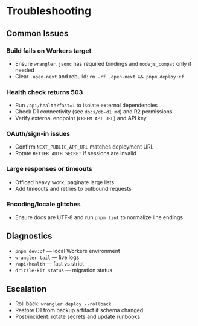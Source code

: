 # Troubleshooting

## Common Issues

### Build fails on Workers target
- Ensure `wrangler.jsonc` has required bindings and `nodejs_compat` only if needed
- Clear `.open-next` and rebuild: `rm -rf .open-next && pnpm deploy:cf`

### Health check returns 503
- Run `/api/health?fast=1` to isolate external dependencies
- Check D1 connectivity (see `docs/db-d1.md`) and R2 permissions
- Verify external endpoint (`CREEM_API_URL`) and API key

### OAuth/sign‑in issues
- Confirm `NEXT_PUBLIC_APP_URL` matches deployment URL
- Rotate `BETTER_AUTH_SECRET` if sessions are invalid

### Large responses or timeouts
- Offload heavy work; paginate large lists
- Add timeouts and retries to outbound requests

### Encoding/locale glitches
- Ensure docs are UTF‑8 and run `pnpm lint` to normalize line endings

## Diagnostics
- `pnpm dev:cf` — local Workers environment
- `wrangler tail` — live logs
- `/api/health` — fast vs strict
- `drizzle-kit status` — migration status

## Escalation
- Roll back: `wrangler deploy --rollback`
- Restore D1 from backup artifact if schema changed
- Post‑incident: rotate secrets and update runbooks


